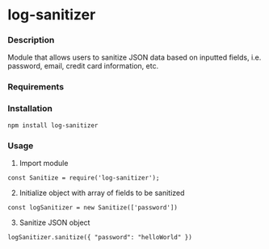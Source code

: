 # **log-sanitizer**

### Description
Module that allows users to sanitize JSON data based on inputted fields, i.e. password, email, credit card information, etc.

### Requirements

### Installation
```
npm install log-sanitizer
```

### Usage
1. Import module

```
const Sanitize = require('log-sanitizer');
```

2. Initialize object with array of fields to be sanitized

```
const logSanitizer = new Sanitize(['password'])
```

3. Sanitize JSON object

```
logSanitizer.sanitize({ "password": "helloWorld" })
```